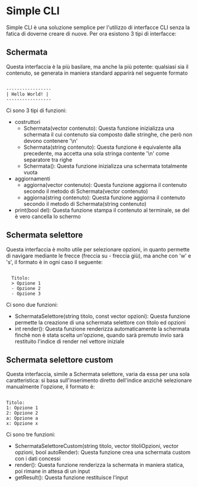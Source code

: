 # Simple CLI
Simple CLI è una soluzione semplice per l'utilizzo di interfacce CLI senza la fatica di doverne creare di nuove.
Per ora esistono 3 tipi di interfacce:
## Schermata
Questa interfaccia è la più basilare, ma anche la più potente: qualsiasi sia il contenuto, se generata in maniera standard apparirà nel seguente formato
<pre><code>
-----------------
| Hello World! |
-----------------
</code></pre>
Ci sono 3 tipi di funzioni:
- costruttori
  - Schermata(vector<string> contenuto): Questa funzione inizializza una schermata il cui contenuto sia composto dalle stringhe, che però non devono contenere '\n'
  - Schermata(string contenuto): Questa funzione è equivalente alla precedente, ma accetta una sola stringa contente '\n' come separatore tra righe
  - Schermata(): Questa funzione inizializza una schermata totalmente vuota
- aggiornamenti
  - aggiorna(vector<string> contenuto): Questa funzione aggiorna il contenuto secondo il metodo di Schermata(vector<string> contenuto)
  - aggiorna(string contenuto): Questa funzione aggiorna il contenuto secondo il metodo di Schermata(string contenuto)
- print(bool del): Questa funzione stampa il contenuto al terminale, se del è vero cancella lo schermo
## Schermata selettore
Questa interfaccia è molto utile per selezionare opzioni, in quanto permette di navigare mediante le frecce (freccia su - freccia giù), ma anche con 'w' e 's', il formato è in ogni caso il seguente:
<pre><code>
  Titolo:
  > Opzione 1
  - Opzione 2
  - Opzione 3
</code></pre>
Ci sono due funzioni:
- SchermataSelettore(string  titolo, const vector<string> opzioni): Questa funzione permette la creazione di una schermata selettore con titolo ed opzioni
- int render(): Questa funzione renderizza automaticamente la schermata finchè non è stata scelta un'opzione, quando sarà premuto invio sarà restituito l'indice di render nel vettore iniziale
## Schermata selettore custom
Questa interfaccia, simile a Schermata selettore, varia da essa per una sola caratteristica: si basa sull'inserimento diretto dell'indice anzichè selezionare manualmente l'opzione, il formato è:
<pre><code>
Titolo:
1: Opzione 1
2: Opzione 2
a: Opzione a
x: Opzione x
</code></pre>
Ci sono tre funzioni:
- SchermataSelettoreCustom(string titolo, vector<char> titoliOpzioni, vector<string> opzioni, bool autoRender): Questa funzione crea una schermata custom con i dati concessi
- render(): Questa funzione renderizza la schermata in maniera statica, poi rimane in attesa di un input
- getResult(): Questa funzione restituisce l'input
